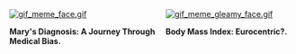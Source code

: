 
<div style="display: flex; flex-direction: row;">
    <div style="flex: 1; margin-right: 10px;">
        <a href="blog_post_one">
            <img alt="gif_meme_face.gif" src="https://github.com/23W-GBAC/Azukaego_blog/blob/main/blog_gif/gif_meme_face.gif?raw=true" />
        </a>
        <p><b>Mary's Diagnosis: A Journey Through Medical Bias.</b></p>
    </div>
    <div style="display: flex; flex-direction: row;">
    <div style="flex: 1; margin-right: 10px;">
        <a href="blog_post_two">
            <img alt="gif_meme_gleamy_face.gif" src="https://github.com/23W-GBAC/Azukaego_blog/blob/main/blog_gif/gif_meme_gleamy_face.gif?raw=true" />
        </a>
        <p><b>Body Mass Index: Eurocentric?.</b></p>
    </div>
</div>
